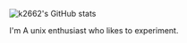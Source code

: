 <!--
**k2662/k2662** is a ✨ _special_ ✨ repository because its `README.md` (this file) appears on your GitHub profile.

Here are some ideas to get you started:

- 🔭 I’m currently working on ...
- 🌱 I’m currently learning ...
- 👯 I’m looking to collaborate on ...
- 🤔 I’m looking for help with ...
- 💬 Ask me about ...
- 📫 How to reach me: ...
- 😄 Pronouns: ...
- ⚡ Fun fact: ...
-->
![k2662's GitHub stats](https://github-readme-stats.vercel.app/api?username=k2662&theme=rose_pine&show_icons=true&include_all_commits=true)

I'm A unix enthusiast who likes to experiment.
